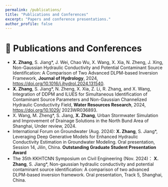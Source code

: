 ```yaml
---
permalink: /publications/
title: "Publications and Conferences"
excerpt: "Papers and conference presentations."
author_profile: false
---
```


# 📝 Publications and Conferences
- **X. Zhang**, S. Jiang*, J. Wei, Chao Wu, X. Wang, X. Xia, N. Zheng, J. Xing, Non-Gaussian Hydraulic Conductivity and Potential Contaminant Source Identification: A Comparison of Two Advanced DLPM-based Inversion Framework, **Journal of Hydrology**, 2024, https://doi.org/10.1016/j.jhydrol.2024.131540.
- **X. Zhang**, S. Jiang*, N. Zheng, X. Xia, Z. Li, R. Zhang, and X. Wang, Integration of DDPM and ILUES for Simultaneous Identification of Contaminant Source Parameters and Non-Gaussian Channelized Hydraulic Conductivity Field, **Water Resources Research**, 2024, https://doi.org/10.1029/ 2023WR036893.
- X. Wang, M. Zheng*, S. Jiang, **X. Zhang**, Urban Stormwater Simulation and Improvement of Drainage Solutions in the North Bund Area of Shanghai, Under review, 2024.
- International Forum on Groundwater (Aug. 2024): **X. Zhang**, S. Jiang*, Leveraging Deep Generative Models for Enhanced Hydraulic Conductivity Estimation in Groundwater Modeling. Oral presentation, Session 14, Jilin, China. **Outstanding Graduate Student Presentation Award**
- The 35th KKHTCNN Symposium on Civil Engineering (Nov. 2024)： **X. Zhang**, S. Jiang*, Non-gaussian hydraulic conductivity and potential contaminant source identification: A comparison of two advanced DLPM-based inversion framework. Oral presentation, Track 5, Shanghai, China. 
